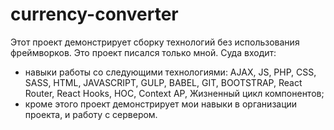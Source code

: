 # currency-converter
Этот проект демонстрирует сборку технологий без использования фреймворков. Это проект писался только мной.
Суда входит: 
* навыки работы со следующими технологиями: AJAX, JS, PHP, CSS, SASS, HTML, JAVASCRIPT, GULP, BABEL, GIT, BOOTSTRAP, React Router, React Hooks, HOC, Context AP, Жизненный цикл компонентов;
* кроме этого проект демонстрирует мои навыки в организации проекта, и работу с сервером.
